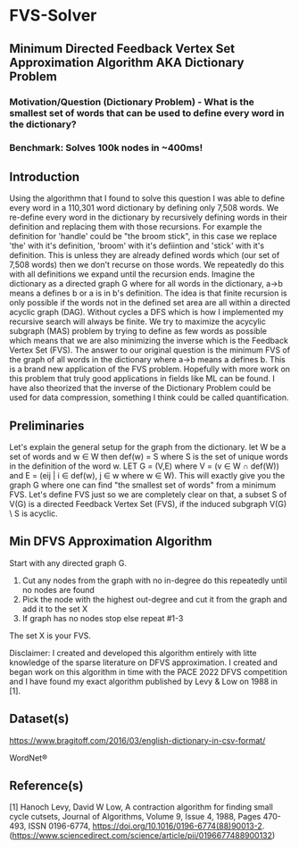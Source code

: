 # FVS-Solver

## Minimum Directed Feedback Vertex Set Approximation Algorithm AKA Dictionary Problem

### Motivation/Question (Dictionary Problem) - What is the smallest set of words that can be used to define every word in the dictionary?

### Benchmark: Solves 100k nodes in ~400ms!

## Introduction

Using the algorithmn that I found to solve this question I was able to define every word in a 110,301 word dictionary by defining only 7,508 words. We re-define every word in the dictionary by recursively defining words in their definition and replacing them with those recursions. For example the definition for 'handle' could be "the broom stick", in this case we replace 'the' with it's definition, 'broom' with it's defiintion and 'stick' with it's definition. This is unless they are already defined words which (our set of 7,508 words) then we don't recurse on those words. We repeatedly do this with all definitions we expand until the recursion ends. Imagine the dictionary as a directed graph G where for all words in the dictionary, a->b means a defines b or a is in b's definition. The idea is that finite recursion is only possible if the words not in the defined set area are all within a directed acyclic graph (DAG). Without cycles a DFS which is how I implemented my recursive search will always be finite. We try to maximize the acycylic subgraph (MAS) problem by trying to define as few words as possible which means that we are also minimizing the inverse which is the Feedback Vertex Set (FVS). The answer to our original question is the minimum FVS of the graph of all words in the dictionary where a->b means a defines b. This is a brand new application of the FVS problem. Hopefully with more work on this problem that truly good applications in fields like ML can be found. I have also theorized that the inverse of the Dictionary Problem could be used for data compression, something I think could be called quantification.

## Preliminaries

Let's explain the general setup for the graph from the dictionary. let W be a set of words and w ∈ W then def(w) = S where S is the set of unique words in the definition of the word w. LET G = (V,E) where V = (v ∈ W ∩ def(W)) and E = (eij | i ∈ def(w), j ∈ w where w ∈ W). This will exactly give you the graph G where one can find "the smallest set of words" from a minimum FVS. Let's define FVS just so we are completely clear on that, a subset S of V(G) is a directed Feedback Vertex Set (FVS), if the induced subgraph V(G) \ S is acyclic.

## Min DFVS Approximation Algorithm

Start with any directed graph G.

1. Cut any nodes from the graph with no in-degree do this repeatedly until no nodes are found
2. Pick the node with the highest out-degree and cut it from the graph and add it to the set X
3. If graph has no nodes stop else repeat #1-3

The set X is your FVS.

Disclaimer: I created and developed this algorithm entirely with litte knowledge of the sparse literature on DFVS approximation.
I created and began work on this algorithm in time with the PACE 2022 DFVS competition and I have found my exact algorithm published by Levy & Low on 1988 in [1].

## Dataset(s)

https://www.bragitoff.com/2016/03/english-dictionary-in-csv-format/

WordNet®

## Reference(s)

[1] Hanoch Levy, David W Low, A contraction algorithm for finding small cycle cutsets, Journal of Algorithms, Volume 9, Issue 4, 1988, Pages 470-493,
    ISSN 0196-6774, https://doi.org/10.1016/0196-6774(88)90013-2. (https://www.sciencedirect.com/science/article/pii/0196677488900132)
